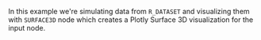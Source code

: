 In this example we're simulating data from `R_DATASET` and visualizing them with `SURFACE3D` node which creates a Plotly Surface 3D visualization for the input node.